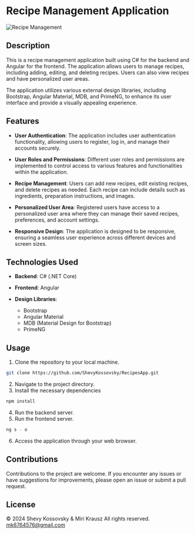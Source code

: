 ﻿# Recipe Management Application

![Recipe Management](/src/assets/images/screenshot.png)

## Description

This is a recipe management application built using C# for the backend and Angular for the frontend. The application allows users to manage recipes, including adding, editing, and deleting recipes. Users can also view recipes and have personalized user areas.

The application utilizes various external design libraries, including Bootstrap, Angular Material, MDB, and PrimeNG, to enhance its user interface and provide a visually appealing experience.

## Features

- **User Authentication**: The application includes user authentication functionality, allowing users to register, log in, and manage their accounts securely.
  
- **User Roles and Permissions**: Different user roles and permissions are implemented to control access to various features and functionalities within the application.

- **Recipe Management**: Users can add new recipes, edit existing recipes, and delete recipes as needed. Each recipe can include details such as ingredients, preparation instructions, and images.

- **Personalized User Area**: Registered users have access to a personalized user area where they can manage their saved recipes, preferences, and account settings.

- **Responsive Design**: The application is designed to be responsive, ensuring a seamless user experience across different devices and screen sizes.

## Technologies Used

- **Backend**: C# (.NET Core)
  
- **Frontend**: Angular
  
- **Design Libraries**:
  - Bootstrap
  - Angular Material
  - MDB (Material Design for Bootstrap)
  - PrimeNG

## Usage

1. Clone the repository to your local machine.
   
```bash
git clone https://github.com/ShevyKossovsky/RecipesApp.git
```
2. Navigate to the project directory.
3. Install the necessary dependencies
```bash
npm install
```
4. Run the backend server.
5. Run the frontend server.
   
```bash
ng s - o
```     
6. Access the application through your web browser.



## Contributions

Contributions to the project are welcome. If you encounter any issues or have suggestions for improvements, please open an issue or submit a pull request.

## License
© 2024 Shevy Kossovsky & Miri Krausz All rights reserved. mk6764576@gmail.com


